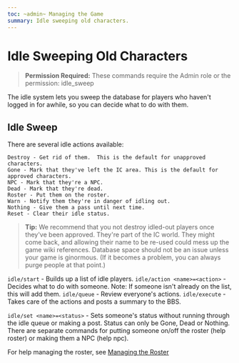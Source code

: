 ```yaml
---
toc: ~admin~ Managing the Game
summary: Idle sweeping old characters.
---
```

# Idle Sweeping Old Characters

> **Permission Required:** These commands require the Admin role or the permission: idle\_sweep

The idle system lets you sweep the database for players who haven't logged in for awhile, so you can decide what to do with them.

## Idle Sweep

There are several idle actions available:

    Destroy - Get rid of them.  This is the default for unapproved characters.
    Gone - Mark that they've left the IC area. This is the default for approved characters.
    NPC - Mark that they're a NPC. 
    Dead - Mark that they're dead.
    Roster - Put them on the roster.
    Warn - Notify them they're in danger of idling out.
    Nothing - Give them a pass until next time.
    Reset - Clear their idle status.

> **Tip:** We recommend that you not destroy idled-out players once they've been approved.  They're part of the IC world.  They might come back, and allowing their name to be re-used could mess up the game wiki references.  Database space should not be an issue unless your game is ginormous. (If it becomes a problem, you can always purge people at that point.)

`idle/start` - Builds up a list of idle players.
`idle/action <name>=<action>` - Decides what to do with someone.
        Note: If someone isn't already on the list, this will add them.
`idle/queue` - Review everyone's actions.
`idle/execute` - Takes care of the actions and posts a summary to the BBS.

`idle/set <name>=<status>` - Sets someone's status without running through the idle queue 
    or making a post.  Status can only be Gone, Dead or Nothing.  There are separate commands
    for putting someone on/off the roster (help roster) or making them a NPC (help npc).

For help managing the roster, see [Managing the Roster](/help/idle/roster_admin)